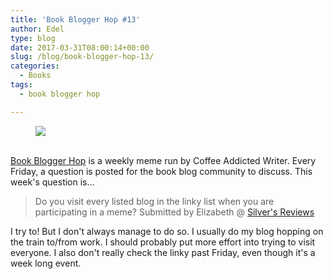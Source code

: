 ```yaml
---
title: 'Book Blogger Hop #13'
author: Edel
type: blog
date: 2017-03-31T08:00:14+00:00
slug: /blog/book-blogger-hop-13/
categories:
  - Books
tags:
  - book blogger hop

---
```

<figure><a rel="_nofollow" href="http://www.coffeeaddictedwriter.com/p/blog-page.html"><img src="https://i1.wp.com/3.bp.blogspot.com/-2bKizvp-A9w/WEjGAM4OjJI/AAAAAAAAV50/nU3xHQNtvSQQ8dRsB8OueG061E99KPrYACLcB/s1600/Book%2BBlogger%2BHop%2B%2528Final%2529.png?w=663&#038;ssl=1" data-recalc-dims="1" /></a></figure> 

<a rel="_nofollow" href="http://www.coffeeaddictedwriter.com/p/blog-page.html"></a>

<a rel="_nofollow" href="http://www.coffeeaddictedwriter.com/p/blog-page.html"><br /> </a><a rel="_nofollow" href="http://www.coffeeaddictedwriter.com/p/blog-page.html">Book Blogger Hop</a> is a weekly meme run by Coffee Addicted Writer. Every Friday, a question is posted for the book blog community to discuss. This week's question is&#8230;

> Do you visit every listed blog in the linky list when you are participating in a meme? Submitted by Elizabeth @ [Silver's Reviews][1]

I try to! But I don't always manage to do so. I usually do my blog hopping on the train to/from work. I should probably put more effort into trying to visit everyone. I also don't really check the linky past Friday, even though it's a week long event.

 [1]: http://silversolara.blogspot.com/